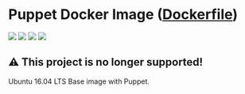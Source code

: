 # Puppet Docker Image ([Dockerfile](https://github.com/vladgh/docker_base_images/tree/master/puppet))
[![](https://images.microbadger.com/badges/image/vladgh/puppet.svg)](https://microbadger.com/images/vladgh/puppet "Get your own image badge on microbadger.com")
[![](https://images.microbadger.com/badges/version/vladgh/puppet.svg)](https://microbadger.com/images/vladgh/puppet "Get your own version badge on microbadger.com")
[![](https://images.microbadger.com/badges/commit/vladgh/puppet.svg)](https://microbadger.com/images/vladgh/puppet "Get your own version badge on microbadger.com")
[![](https://images.microbadger.com/badges/license/vladgh/puppet.svg)](https://microbadger.com/images/vladgh/puppet "Get your own version badge on microbadger.com")

## **⚠️ This project is no longer supported!**

Ubuntu 16.04 LTS Base image with Puppet.
